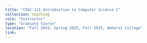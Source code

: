 ```yaml
---
title: "COSC-111 Introduction to Computer Science I"
collection: teaching
role: "Instructor"
type: "Graduate Course"
location: "Fall 2024, Spring 2025, Fall 2025, Amherst College"
link: 
---
```

